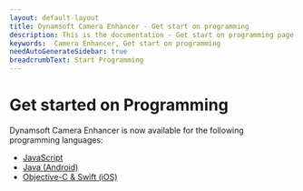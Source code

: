 ```yaml
---
layout: default-layout
title: Dynamsoft Camera Enhancer - Get start on programming
description: This is the documentation - Get start on programming page of Dynamsoft Camera Enhancer.
keywords:  Camera Enhancer, Get start on programming
needAutoGenerateSidebar: true
breadcrumbText: Start Programming
---
```

# Get started on Programming

Dynamsoft Camera Enhancer is now available for the following programming languages:

- [JavaScript]({{site.js}})
- [Java (Android)]({{site.android}})
- [Objective-C & Swift (iOS)]({{site.ios}})
